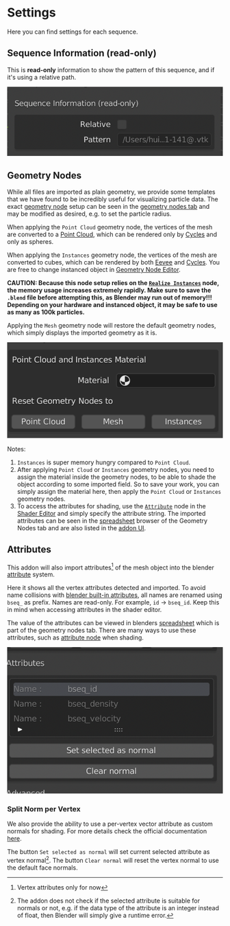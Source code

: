 # Settings

Here you can find settings for each sequence.

## Sequence Information (read-only)

This is **read-only** information to show the pattern of this sequence, and if it's using a relative path.

![sequence_information](../images/sequence_information.png)

## Geometry Nodes

While all files are imported as plain geometry, we provide some templates that we have found to be incredibly useful for visualizing particle data. The exact [geometry node](https://docs.blender.org/manual/en/latest/modeling/geometry_nodes/index.html) setup can be seen in the [geometry nodes tab](https://docs.blender.org/manual/en/latest/editors/geometry_node.html) and may be modified as desired, e.g. to set the particle radius.

When applying the `Point Cloud` geometry node, the vertices of the mesh are converted to a [Point Cloud](https://docs.blender.org/manual/en/latest/modeling/point_cloud.html), which can be rendered only by [Cycles](https://docs.blender.org/manual/en/latest/render/cycles/introduction.html) and only as spheres.

When applying the `Instances` geometry node, the vertices of the mesh are converted to cubes, which can be rendered by both [Eevee](https://docs.blender.org/manual/en/latest/render/eevee/index.html) and [Cycles](https://docs.blender.org/manual/en/latest/render/cycles/introduction.html). You are free to change instanced object in [Geometry Node Editor](https://docs.blender.org/manual/en/latest/editors/geometry_node.html).

**CAUTION: Because this node setup relies on the [`Realize Instances`](https://docs.blender.org/manual/en/latest/modeling/geometry_nodes/instances/realize_instances.html) node, the memory usage increases extremely rapidly. Make sure to save the `.blend` file before attempting this, as Blender may run out of memory!!! Depending on your hardware and instanced object, it may be safe to use as many as 100k particles.**

Applying the `Mesh` geometry node will restore the default geometry nodes, which simply displays the imported geometry as it is.

![geometry_nodes](../images/geometry_nodes.png)

Notes:

1. `Instances` is super memory hungry compared to `Point Cloud`.
2. After applying `Point Cloud` or `Instances` geometry nodes, you need to assign the material inside the geometry nodes, to be able to shade the object according to some imported field. So to save your work, you can simply assign the material here, then apply the `Point Cloud` or `Instances` geometry nodes.
3. To access the attributes for shading, use the [`Attribute`](https://docs.blender.org/manual/en/latest/render/shader_nodes/input/attribute.html) node in the [Shader Editor](https://docs.blender.org/manual/en/latest/editors/shader_editor.html) and simply specify the attribute string. The imported attributes can be seen in the [spreadsheet](https://docs.blender.org/manual/en/latest/editors/spreadsheet.html) browser of the Geometry Nodes tab and are also listed in the [addon UI](#attributes).


## Attributes

This addon will also import attributes[^1] of the mesh object into the blender [attribute](https://docs.blender.org/manual/en/latest/modeling/geometry_nodes/attributes_reference.html) system.

Here it shows all the vertex attributes detected and imported. To avoid name collisions with [blender built-in attributes](https://docs.blender.org/manual/en/latest/modeling/geometry_nodes/attributes_reference.html#built-in-attributes), all names are renamed using `bseq_`  as prefix. Names are read-only. For example, `id` -> `bseq_id`. Keep this in mind when accessing attributes in the shader editor.

The value of the attributes can be viewed in blenders [spreadsheet](https://docs.blender.org/manual/en/latest/editors/spreadsheet.html) which is part of the geometry nodes tab. There are many ways to use these attributes, such as [attribute node](https://docs.blender.org/manual/en/latest/render/shader_nodes/input/attribute.html) when shading.

![attribute](../images/attribute.png)

[^1]: Vertex attributes only for now

### Split Norm per Vertex

We also provide the ability to use a per-vertex vector attribute as custom normals for shading. For more details check the official documentation [here](https://docs.blender.org/manual/en/latest/modeling/meshes/structure.html#modeling-meshes-normals-custom).

The button `Set selected as normal` will set current selected attribute as vertex normal[^2]. The button `Clear normal` will reset the vertex normal to use the default face normals.

[^2]: The addon does not check if the selected attribute is suitable for normals or not, e.g. if the data type of the attribute is an integer instead of float, then Blender will simply give a runtime error.
